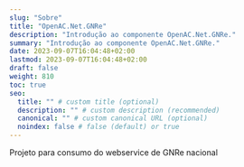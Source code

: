 ```yaml
---
slug: "Sobre"
title: "OpenAC.Net.GNRe"
description: "Introdução ao componente OpenAC.Net.GNRe."
summary: "Introdução ao componente OpenAC.Net.GNRe."
date: 2023-09-07T16:04:48+02:00
lastmod: 2023-09-07T16:04:48+02:00
draft: false
weight: 810
toc: true
seo:
  title: "" # custom title (optional)
  description: "" # custom description (recommended)
  canonical: "" # custom canonical URL (optional)
  noindex: false # false (default) or true
---
```


Projeto para consumo do webservice de GNRe nacional
